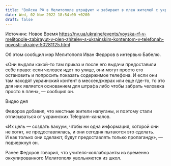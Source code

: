 ```yaml
---
title: "Войска РФ в Мелитополе штрафуют и забирают в плен жителей с украинским контентом в телефонах — мэр"
date: Wed, 02 Nov 2022 18:54:00 +0200
draft: false
---
```

Источник: Новое Время https://nv.ua/ukraine/events/voyska-rf-v-melitopole-zabirayut-v-plen-zhiteley-s-ukrainskim-kontentom-v-telefonah-novosti-ukrainy-50281125.html


Об этом сообщил мэр Мелитополя Иван Федоров в интервью Бабелю. 

«Они выдали какой-то там приказ и после его выдачи предоставили себе право: если человек идет по улице, они могут просто его остановить и попросить показать содержимое телефона. И если они там находят украинский контент в мессенджерах или еще где-то, то это для них является основанием для штрафа либо чтобы забрать человека просто в плен», — сообщил он. 

 Видео дня   

Федоров добавил, что местные жители напуганы, и поэтому стали отписываться от украинских Telegram-каналов.

«Их цель — создать вакуум, чтобы ни одна информация, которой они не хотят, не предоставлялась, и они сегодня пытаются это сделать. И как только они сделают, будут предоставлять только пропаганду», — подчеркнул он.

Ранее Федоров говорил, что учителя-коллаборанты из временно оккупированного Мелитополя увольняются из школ.
